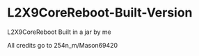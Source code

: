 # L2X9CoreReboot-Built-Version
L2X9CoreReboot Built in a jar by me

All credits go to 254n_m/Mason69420

